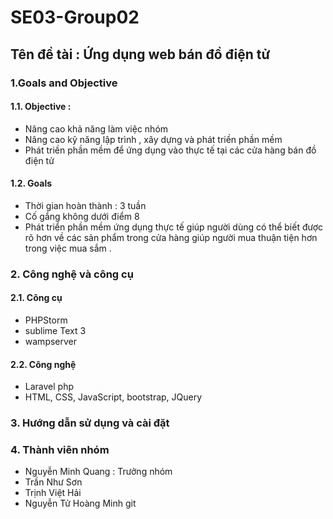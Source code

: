 # SE03-Group02
## Tên đề tài : Ứng dụng web bán đồ điện tử
### 1.Goals and Objective
#### 1.1. Objective : 
* Nâng cao khả năng làm việc nhóm
* Nâng cao kỹ năng lập trình , xây dựng và phát triền phần mềm
* Phát triền phần mềm để ứng dụng vào thực tế tại các cửa hàng bán đồ điện tử
#### 1.2. Goals
* Thời gian hoàn thành : 3 tuần
* Cố gắng không dưới điểm 8
* Phát triển phần mềm ứng dụng thực tế giúp người dùng có thể biết được rõ hơn về các sản phẩm trong cửa hàng giúp người mua thuận tiện hơn trong việc mua sắm .
### 2. Công nghệ và công cụ
#### 2.1. Công cụ
* PHPStorm
* sublime Text 3
* wampserver
#### 2.2. Công nghệ
* Laravel php
* HTML, CSS, JavaScript, bootstrap, JQuery
### 3. Hướng dẫn sử dụng và cài đặt
### 4. Thành viên nhóm
* Nguyễn Minh Quang : Trưởng nhóm
* Trần Như Sơn
* Trịnh Việt Hải
* Nguyễn Tử Hoàng Minh
git 

